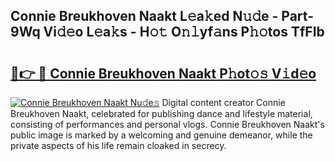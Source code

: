 ## Connie Breukhoven Naakt L𝚎a𝚔ed N𝚞𝚍e - Part-9Wq Vi𝚍𝚎o L𝚎a𝚔s - H𝚘𝚝 O𝚗𝚕yf𝚊ns P𝚑𝚘tos TfFIb

# <h2><a href="http://kfekn9i.oniu.top/?m=Connie+Breukhoven+Naakt">🔗👉 🔴 Connie Breukhoven Naakt P𝚑ot𝚘𝚜 V𝚒d𝚎o</a></h2>

[![Connie Breukhoven Naakt Nu𝚍e𝚜](https://i.imgur.com/0qMVB7G.gif)](http://kfekn9i.oniu.top/?m=Connie+Breukhoven+Naakt)
Digital content creator Connie Breukhoven Naakt, celebrated for publishing dance and lifestyle material, consisting of performances and personal vlogs. Connie Breukhoven Naakt's public image is marked by a welcoming and genuine demeanor, while the private aspects of his life remain cloaked in secrecy.  

